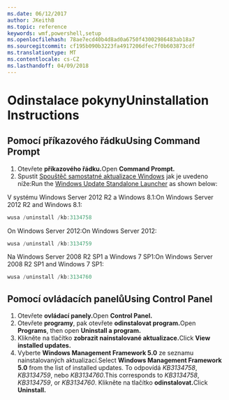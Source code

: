 ```yaml
---
ms.date: 06/12/2017
author: JKeithB
ms.topic: reference
keywords: wmf,powershell,setup
ms.openlocfilehash: 78ae7ecd40b4d8ad0a6750f43002986483ab18a7
ms.sourcegitcommit: cf195b090b3223fa4917206dfec7f0b603873cdf
ms.translationtype: MT
ms.contentlocale: cs-CZ
ms.lasthandoff: 04/09/2018
---
```

# <a name="uninstallation-instructions"></a><span data-ttu-id="68b03-102">Odinstalace pokyny</span><span class="sxs-lookup"><span data-stu-id="68b03-102">Uninstallation Instructions</span></span>

## <a name="using-command-prompt"></a><span data-ttu-id="68b03-103">Pomocí příkazového řádku</span><span class="sxs-lookup"><span data-stu-id="68b03-103">Using Command Prompt</span></span>
1.  <span data-ttu-id="68b03-104">Otevřete **příkazového řádku.**</span><span class="sxs-lookup"><span data-stu-id="68b03-104">Open **Command Prompt.**</span></span>
2.  <span data-ttu-id="68b03-105">Spustit [Spouštěč samostatné aktualizace Windows](https://support.microsoft.com/en-us/kb/934307) jak je uvedeno níže:</span><span class="sxs-lookup"><span data-stu-id="68b03-105">Run the [Windows Update Standalone Launcher](https://support.microsoft.com/en-us/kb/934307) as shown below:</span></span>

<span data-ttu-id="68b03-106">V systému Windows Server 2012 R2 a Windows 8.1:</span><span class="sxs-lookup"><span data-stu-id="68b03-106">On Windows Server 2012 R2 and Windows 8.1:</span></span>
```powershell
wusa /uninstall /kb:3134758
```
<span data-ttu-id="68b03-107">On Windows Server 2012:</span><span class="sxs-lookup"><span data-stu-id="68b03-107">On Windows Server 2012:</span></span>
```powershell
wusa /uninstall /kb:3134759
```
<span data-ttu-id="68b03-108">Na Windows Server 2008 R2 SP1 a Windows 7 SP1:</span><span class="sxs-lookup"><span data-stu-id="68b03-108">On Windows Server 2008 R2 SP1 and Windows 7 SP1:</span></span>
```powershell
wusa /uninstall /kb:3134760
```

## <a name="using-control-panel"></a><span data-ttu-id="68b03-109">Pomocí ovládacích panelů</span><span class="sxs-lookup"><span data-stu-id="68b03-109">Using Control Panel</span></span>
1.  <span data-ttu-id="68b03-110">Otevřete **ovládací panely.**</span><span class="sxs-lookup"><span data-stu-id="68b03-110">Open **Control Panel.**</span></span>
2.  <span data-ttu-id="68b03-111">Otevřete **programy**, pak otevřete **odinstalovat program.**</span><span class="sxs-lookup"><span data-stu-id="68b03-111">Open **Programs**, then open **Uninstall a program.**</span></span>
3.  <span data-ttu-id="68b03-112">Klikněte na tlačítko **zobrazit nainstalované aktualizace.**</span><span class="sxs-lookup"><span data-stu-id="68b03-112">Click **View installed updates.**</span></span>
4.  <span data-ttu-id="68b03-113">Vyberte **Windows Management Framework 5.0** ze seznamu nainstalovaných aktualizací.</span><span class="sxs-lookup"><span data-stu-id="68b03-113">Select **Windows Management Framework 5.0** from the list of installed updates.</span></span> <span data-ttu-id="68b03-114">To odpovídá *KB3134758*, *KB3134759*, nebo *KB3134760*.</span><span class="sxs-lookup"><span data-stu-id="68b03-114">This corresponds to *KB3134758*, *KB3134759*, or *KB3134760*.</span></span> <span data-ttu-id="68b03-115">Klikněte na tlačítko **odinstalovat.**</span><span class="sxs-lookup"><span data-stu-id="68b03-115">Click **Uninstall.**</span></span>